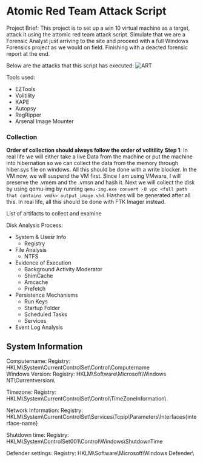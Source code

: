 # Atomic Red Team Attack Script

Project Brief: This project is to set up a win 10 virtual machine as a target, attack it using the attomic red team attack script. Simulate that we are a Forensic Analyst just arriving to the site 
and proceed with a full Windows Forensics project as we would on field. Finishing with a deacted forensic report at the end.

Below are the attacks that this script has executed:
![ART](images/PWF_Analysis-MITRE)

Tools used:
- EZTools
- Volitility
- KAPE
- Autopsy
- RegRipper
- Arsenal Image Mounter

### Collection

**Order of collection should always follow the order of volitility**
**Step 1**: In real life we will either take a live Data from the machine or put the machine into hibernation so we can collect the data from the memory through hiber.sys file on windows. All this should be done
with a write blocker. In the VM now, we will suspend the VM first. Since I am using VMware, I will preserve the .vmem and the .vmsn and hash it. Next we will collect the disk by using qemu-img by running 
`qemu-img.exe convert -O vpc <full path that contains vmdk> output_image.vhd`. Hashes will be generated after all this. In real life, all this should be done with FTK Imager instead. 

List of artifacts to collect and examine

Disk Analysis Process: 
- System & Usesr Info
   - Registry
- File Analysis
   - NTFS
- Evidence of Execution
   - Background Activity Moderator
   - ShimCache
   - Amcache
   - Prefetch
- Persistence Mechanisms
   - Run Keys
   - Startup Folder
   - Scheduled Tasks
   - Services
- Event Log Analysis

## System Information

Computername: 
Registry: HKLM\System\CurrentControlSet\Control\Computername\
Windows Version: 
Registry: HKLM\Software\Microsoft\Windows NT\Currentversion\

Timezone:
Registry: HKLM\System\CurrentControlSet\Control\TimeZoneInformation\

Network Information: 
Registry: HKLM\System\CurrentControlSet\Services\Tcpip\Parameters\Interfaces\{interface-name}

Shutdown time: 
Registry: HKLM\System\ControlSet001\Control\Windows\ShutdownTime

Defender settings:
Registry: HKLM\Software\Microsoft\Windows Defender\





